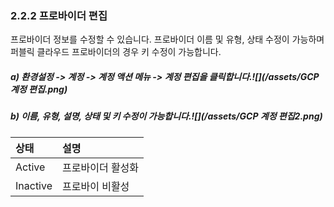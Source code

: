 ### 2.2.2 프로바이더 편집

프로바이더 정보를 수정할 수 있습니다. 프로바이더 이름 및 유형, 상태 수정이 가능하며 퍼블릭 클라우드 프로바이더의 경우 키 수정이 가능합니다.

##### a\)    환경설정 -&gt; 계정 -&gt; 계정 액션 메뉴 -&gt; 계정 편집을 클릭합니다.![](/assets/GCP 계정 편집.png)

##### b\) 이름, 유형, 설명, 상태 및 키 수정이 가능합니다.![](/assets/GCP 계정 편집2.png)

| 상태 | **설명** |
| :--- | :--- |
| Active | 프로바이더 활성화 |
| Inactive | 프로바이 비활성 |



